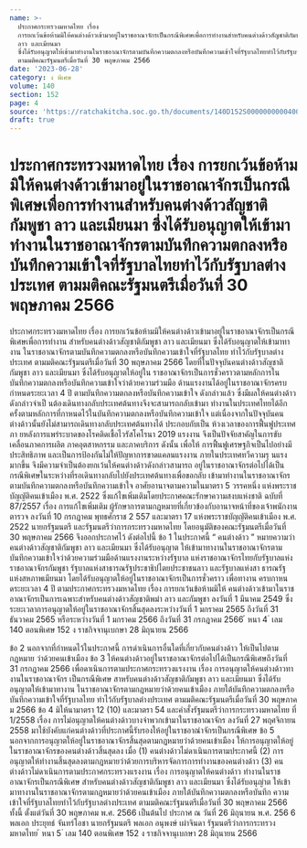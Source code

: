 ```yaml
---
name: >-
  ประกาศกระทรวงมหาดไทย เรื่อง
  การยกเว้นข้อห้ามมิให้คนต่างด้าวเข้ามาอยู่ในราชอาณาจักรเป็นกรณีพิเศษเพื่อการทำงานสำหรับคนต่างด้าวสัญชาติกัมพูชา
  ลาว และเมียนมา
  ซึ่งได้รับอนุญาตให้เข้ามาทำงานในราชอาณาจักรตามบันทึกความตกลงหรือบันทึกความเข้าใจที่รัฐบาลไทยทำไว้กับรัฐบาลต่างประเทศ
  ตามมติคณะรัฐมนตรีเมื่อวันที่ 30 พฤษภาคม 2566
date: '2023-06-28'
category: ง พิเศษ
volume: 140
section: 152
page: 4
source: 'https://ratchakitcha.soc.go.th/documents/140D152S0000000000400.pdf'
draft: true
---
```


# ประกาศกระทรวงมหาดไทย เรื่อง การยกเว้นข้อห้ามมิให้คนต่างด้าวเข้ามาอยู่ในราชอาณาจักรเป็นกรณีพิเศษเพื่อการทำงานสำหรับคนต่างด้าวสัญชาติกัมพูชา ลาว และเมียนมา ซึ่งได้รับอนุญาตให้เข้ามาทำงานในราชอาณาจักรตามบันทึกความตกลงหรือบันทึกความเข้าใจที่รัฐบาลไทยทำไว้กับรัฐบาลต่างประเทศ ตามมติคณะรัฐมนตรีเมื่อวันที่ 30 พฤษภาคม 2566

ประกาศกระทรวงมหาดไทย เรื่อง การยกเว้นข้อห้ามมิให้คนต่างด้าวเข้ามาอยู่ในราชอาณาจักรเป็นกรณีพิเศษเพื่อการทำงาน สำหรับคนต่างด้าวสัญชาติกัมพูชา ลาว และเมียนมา ซึ่งได้รับอนุญาตให้เข้ามาทางาน ในราชอาณาจักรตามบันทึกความตกลงหรือบันทึกความเข้าใจที่รัฐบาลไทย ทำไว้กับรัฐบาลต่างประเทศ ตามมติคณะรัฐมนตรีเมื่อวันที่ 30 พฤษภาคม 2566 โดยที่ในปัจจุบันคนต่างด้าวสัญชาติกัมพูชา ลาว และเมียนมา ซึ่งได้รับอนุญาตให้อยู่ใน ราชอาณาจักรเป็นการชั่วคราวตามหลักการในบันทึกความตกลงหรือบันทึกความเข้าใจว่าด้วยความร่วมมือ ด้านแรงงานได้อยู่ในราชอาณาจักรครบกำหนดระยะเวลา 4 ปี ตามบันทึกความตกลงหรือบันทึกความเข้าใจ ดังกล่าวแล้ว ซึ่งมีผลให้คนต่างด้าวดังกล่าวจำเป็ นต้องเดินทางกลับประเทศต้นทางจึงจะสามารถกลับเข้ามา ทำงานในประเทศไทยได้อีกครั้งตามหลักการที่กาหนดไว้ในบันทึกความตกลงหรือบันทึกความเข้าใจ แต่เนื่องจากในปัจจุบันคนต่างด้าวนั้นยังไม่สามารถเดินทางกลับประเทศต้นทางได้ ประกอบกับเป็น ห้วงเวลาของการฟื้นฟูประเทศภา ยหลังการแพร่ระบาดของโรคติดเชื้อไวรัสโคโรนา 2019 แรงงาน จึงเป็นปัจจัยสาคัญในการขับเคลื่อนภาคการผลิต ภาคอุตสาหกรรม และภาคบริการ ดังนั้น เพื่อให้ การฟื้นฟูเศรษฐกิจเป็นไปอย่างมีประสิทธิภาพ และเป็นการป้องกันไม่ให้ปัญหาการขาดแคลนแรงงาน ภายในประเทศทวีความรุ นแรงมากขึ้น จึงมีความจำเป็นต้องยกเว้นให้คนต่างด้าวดังกล่าวสามารถ อยู่ในราชอาณาจักรต่อไปได้เป็นกรณีพิเศษในระหว่างที่รอเดินทางกลับไปยังประเทศต้นทางเพื่อขอกลับ เข้ามาทำงานในราชอาณาจักรตามบันทึกความตกลงหรือบันทึกความเข้าใจ อาศัยอานาจตามความในมาตรา 5 วรรคหนึ่ง แห่งพระราชบัญญัติคนเข้าเมือง พ.ศ. 2522 ซึ่งแก้ไขเพิ่มเติมโดยประกาศคณะรักษาความสงบแห่งชาติ ฉบับที่ 87/2557 เรื่อง การแก้ไขเพิ่มเติม ผู้รักษาการตามกฎหมายที่เกี่ยวข้องกับอานาจหน้าที่ของเจ้าพนักงานตารวจ ลงวันที่ 10 กรกฎาคม พุทธศักราช 2 557 และมาตรา 17 แห่งพระราชบัญญัติคนเข้าเมือง พ.ศ. 2522 นายกรัฐมนตรี และรัฐมนตรีว่าการกระทรวงมหาดไทย โดยอนุมัติของคณะรัฐมนตรีเมื่อวันที่ 30 พฤษภาคม 2566 จึงออกประกาศไว้ ดังต่อไปนี้ ข้อ 1 ในประกาศนี้ “ คนต่างด้าว ” หมายความว่า คนต่างด้าวสัญชาติกัมพูชา ลาว และเมียนมา ซึ่งได้รับอนุญาต ให้เข้ามาทางานในราชอาณาจักรตามบันทึกความเข้าใจว่าด้วยความร่วมมือด้านแรงงานระหว่างรัฐบาล แห่งราชอาณาจักรไทยกับรัฐบาลแห่งราชอาณาจักรกัมพูชา รัฐบาลแห่งสาธารณรัฐประชาธิปไตยประชาชนลาว และรัฐบาลแห่งสา ธารณรัฐแห่งสหภาพเมียนมา โดยได้รับอนุญาตให้อยู่ในราชอาณาจักรเป็นการชั่วคราว เพื่อทางาน ครบกาหนดระยะเวลา 4 ปี ตามประกาศกระทรวงมหาดไทย เรื่อง การยกเว้นข้อห้ามมิให้ คนต่างด้าวเข้ามาในราชอาณาจักรเป็นการเฉพาะสำหรับคนต่างด้าวสัญชาติพม่า ลาว และกัมพูชา ลงวันที่ 1 มีนาคม 2549 ซึ่งระยะเวลาการอนุญาตให้อยู่ในราชอาณาจักรสิ้นสุดลงระหว่างวันที่ 1 มกราคม 2565 ถึงวันที่ 31 ธันวาคม 2565 หรือระหว่างวันที่ 1 มกราคม 2566 ถึงวันที่ 31 กรกฎาคม 2566 ้ หนา 4 ่ เลม 140 ตอนพิเศษ 152 ง ราชกิจจานุเบกษา 28 มิถุนายน 2566

ข้อ 2 นอกจากที่กำหนดไว้ในประกาศนี้ การดำเนินการอื่นใดที่เกี่ยวกับคนต่างด้าว ให้เป็นไปตามกฎหมาย ว่าด้วยคนเข้าเมือง ข้อ 3 ให้คนต่างด้าวอยู่ในราชอาณาจักรต่อไปได้เป็นกรณีพิเศษถึงวันที่ 31 กรกฎาคม 2566 เพื่อดาเนินการตามประกาศกระทรวงแรงงาน เรื่อง การอนุญาตให้คนต่างด้าวทางานในราชอาณาจักร เป็นกรณีพิเศษ สาหรับคนต่างด้าวสัญชาติกัมพูชา ลาว และเมียนมา ซึ่งได้รับอนุญาตให้เข้ามาทางาน ในราชอาณาจักรตามกฎหมายว่าด้วยคนเข้าเมือง ภายใต้บันทึกความตกลงหรือบันทึกความเข้าใจที่รัฐบาลไทย ทำไว้กับรัฐบาลต่างประเทศ ตามมติคณะรัฐมนตรีเมื่อวันที่ 30 พฤษภาค ม 2566 ข้อ 4 มิให้นามาตรา 12 (10) และมาตรา 54 และคำสั่งรัฐมนตรีว่าการกระทรวงมหาดไทย ที่ 1/2558 เรื่อง การไม่อนุญาตให้คนต่างด้าวบางจำพวกเข้ามาในราชอาณาจักร ลงวันที่ 27 พฤศจิกายน 2558 มาใช้บังคับแก่คนต่างด้าวที่ประกาศนี้รับรองให้อยู่ในราชอาณำจักรเป็นกรณีพิเศษ ข้อ 5 นอกจากการอนุญาตให้อยู่ในราชอาณาจักรสิ้นสุดตามกฎหมายว่าด้วยคนเข้าเมือง ให้การอนุญาตให้อยู่ในราชอาณาจักรของคนต่างด้าวสิ้นสุดลง เมื่อ (1) คนต่างด้าวไม่ดาเนินการตามประกาศนี้ (2) การอนุญาตให้ทำงานสิ้นสุดลงตามกฎหมายว่าด้วยการบริหารจัดการการทำงานของคนต่างด้าว (3) คนต่างด้าวไม่ดาเนินการตามประกาศกระทรวงแรงงาน เรื่อง การอนุญาตให้คนต่างด้าว ทำงานในราชอาณาจักรเป็นกรณีพิเศษ สำหรับคนต่างด้าวสัญชาติกัมพูชา ลาว และเมียนมา ซึ่งได้รับอนุญำต ให้เข้ามาทางานในราชอาณาจักรตามกฎหมายว่าด้วยคนเข้าเมือง ภายใต้บันทึกความตกลงหรือบันทึก ความเข้าใจที่รัฐบาลไทยทำไว้กับรัฐบาลต่างประเทศ ตามมติคณะรัฐมนตรีเมื่อวันที่ 30 พฤษภาคม 2566 ทั้งนี้ ตั้งแต่วันที่ 30 พฤษภาคม พ.ศ. 2566 เป็นต้นไป ประกาศ ณ วันที่ 26 มิถุนายน พ.ศ. 256 6 พลเอก ประยุทธ์ จันทร์โอชา นายกรัฐมนตรี พลเอก อนุพงษ์ เผ่าจินดา รัฐมนตรีว่าการกระทรวงมหาดไทย ้ หนา 5 ่ เลม 140 ตอนพิเศษ 152 ง ราชกิจจานุเบกษา 28 มิถุนายน 2566
